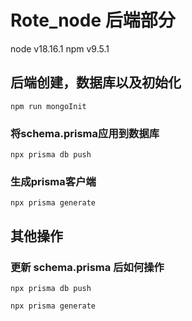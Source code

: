 # Rote_node 后端部分
node v18.16.1
npm v9.5.1

## 后端创建，数据库以及初始化

```
npm run mongoInit
```

### 将schema.prisma应用到数据库

```
npx prisma db push
```

### 生成prisma客户端

```
npx prisma generate

```

## 其他操作

### 更新 schema.prisma 后如何操作

```
npx prisma db push

npx prisma generate
```